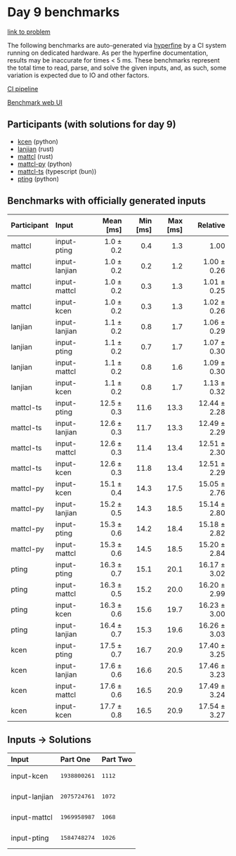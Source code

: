# Day 9 benchmarks

[link to problem](https://adventofcode.com/2023/day/9)

The following benchmarks are auto-generated via
[hyperfine](https://github.com/sharkdp/hyperfine) by a CI system running on
dedicated hardware. As per the hyperfine documentation, results may be
inaccurate for times < 5 ms. These benchmarks represent the total time to read,
parse, and solve the given inputs, and, as such, some variation is expected due
to IO and other factors.

[CI pipeline](http://ci.papercode.net:8080/teams/main/pipelines/aoc2023)

[Benchmark web UI](https://aoc.ancalagon.black)


## Participants (with solutions for day 9)

- [kcen](https://github.com/kcen/aoc2023) (python)
- [lanjian](https://github.com/lanjian/aoc-2023) (rust)
- [mattcl](https://github.com/mattcl/aoc2023) (rust)
- [mattcl-py](https://github.com/mattcl/aoc2023-py) (python)
- [mattcl-ts](https://github.com/mattcl/aoc2023-js) (typescript (bun))
- [pting](https://github.com/pting/aoc2023) (python)


## Benchmarks with officially generated inputs

| Participant | Input | Mean [ms] | Min [ms] | Max [ms] | Relative |
|:---|:---|---:|---:|---:|---:|
| mattcl | input-pting | 1.0 ± 0.2 | 0.4 | 1.3 | 1.00 |
| mattcl | input-lanjian | 1.0 ± 0.2 | 0.2 | 1.2 | 1.00 ± 0.26 |
| mattcl | input-mattcl | 1.0 ± 0.2 | 0.3 | 1.3 | 1.01 ± 0.25 |
| mattcl | input-kcen | 1.0 ± 0.2 | 0.3 | 1.3 | 1.02 ± 0.26 |
| lanjian | input-lanjian | 1.1 ± 0.2 | 0.8 | 1.7 | 1.06 ± 0.29 |
| lanjian | input-pting | 1.1 ± 0.2 | 0.7 | 1.7 | 1.07 ± 0.30 |
| lanjian | input-mattcl | 1.1 ± 0.2 | 0.8 | 1.6 | 1.09 ± 0.30 |
| lanjian | input-kcen | 1.1 ± 0.2 | 0.8 | 1.7 | 1.13 ± 0.32 |
| mattcl-ts | input-pting | 12.5 ± 0.3 | 11.6 | 13.3 | 12.44 ± 2.28 |
| mattcl-ts | input-lanjian | 12.6 ± 0.3 | 11.7 | 13.3 | 12.49 ± 2.29 |
| mattcl-ts | input-mattcl | 12.6 ± 0.3 | 11.4 | 13.4 | 12.51 ± 2.30 |
| mattcl-ts | input-kcen | 12.6 ± 0.3 | 11.8 | 13.4 | 12.51 ± 2.29 |
| mattcl-py | input-kcen | 15.1 ± 0.4 | 14.3 | 17.5 | 15.05 ± 2.76 |
| mattcl-py | input-lanjian | 15.2 ± 0.5 | 14.3 | 18.5 | 15.14 ± 2.80 |
| mattcl-py | input-pting | 15.3 ± 0.6 | 14.2 | 18.4 | 15.18 ± 2.82 |
| mattcl-py | input-mattcl | 15.3 ± 0.6 | 14.5 | 18.5 | 15.20 ± 2.84 |
| pting | input-pting | 16.3 ± 0.7 | 15.1 | 20.1 | 16.17 ± 3.02 |
| pting | input-mattcl | 16.3 ± 0.5 | 15.2 | 20.0 | 16.20 ± 2.99 |
| pting | input-kcen | 16.3 ± 0.6 | 15.6 | 19.7 | 16.23 ± 3.00 |
| pting | input-lanjian | 16.4 ± 0.7 | 15.3 | 19.6 | 16.26 ± 3.03 |
| kcen | input-pting | 17.5 ± 0.7 | 16.7 | 20.9 | 17.40 ± 3.25 |
| kcen | input-lanjian | 17.6 ± 0.6 | 16.6 | 20.5 | 17.46 ± 3.23 |
| kcen | input-mattcl | 17.6 ± 0.6 | 16.5 | 20.9 | 17.49 ± 3.24 |
| kcen | input-kcen | 17.7 ± 0.8 | 16.5 | 20.9 | 17.54 ± 3.27 |


## Inputs -> Solutions

| Input | Part One | Part Two |
|:---|:---|:---|
|input-kcen|<pre>1938800261</pre>|<pre>1112</pre>|
|input-lanjian|<pre>2075724761</pre>|<pre>1072</pre>|
|input-mattcl|<pre>1969958987</pre>|<pre>1068</pre>|
|input-pting|<pre>1584748274</pre>|<pre>1026</pre>|